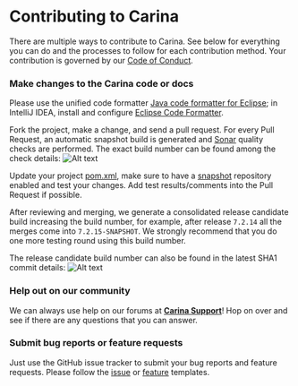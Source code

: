 # Contributing to Carina

There are multiple ways to contribute to Carina. See below for everything you can do and the processes to follow for each contribution method.
Your contribution is governed by our [Code of Conduct](https://github.com/zebrunner/carina/blob/master/CODE_OF_CONDUCT.md).

### Make changes to the Carina code or docs

Please use the unified code formatter [Java code formatter for Eclipse](https://github.com/zebrunner/carina/blob/master/carina_formatter.xml); in IntelliJ IDEA, install and configure [Eclipse Code Formatter](https://plugins.jetbrains.com/plugin/6546-eclipse-code-formatter).

Fork the project, make a change, and send a pull request. For every Pull Request, an automatic snapshot build is generated and [Sonar](https://ci.zebrunner.com/sonarqube/dashboard?id=com.qaprosoft%3Acarina) quality checks are performed.
The exact build number can be found among the check details:
![Alt text](https://github.com/zebrunner/carina/raw/master/docs/img/pr-checker.png "Pull Request Checker")


Update your project [pom.xml](https://github.com/zebrunner/carina-demo/blob/ea08927c722d5138a003cdb1f04b03363d89aeb7/pom.xml#L16), make sure to have a [snapshot](https://github.com/zebrunner/carina-demo/blob/d23dd865567e8bafbdd3c925fa89374ae712b6bd/pom.xml#L26) repository enabled and test your changes. Add test results/comments into the Pull Request if possible.

After reviewing and merging, we generate a consolidated release candidate build increasing the build number, for example, after release `7.2.14` all the merges come into `7.2.15-SNAPSHOT`. We strongly recommend that you do one more testing round using this build number.

The release candidate build number can also be found in the latest SHA1 commit details:
![Alt text](https://github.com/zebrunner/carina/raw/master/docs/img/snapshot-build.png "Release Candidate")


### Help out on our community

We can always use help on our forums at
[**Carina Support**](https://t.me/qps_carina)! Hop on over and see if there
are any questions that you can answer.

### Submit bug reports or feature requests

Just use the GitHub issue tracker to submit your bug reports and feature requests. Please follow the [issue](https://github.com/zebrunner/carina/blob/master/.github/ISSUE_TEMPLATE/bug-report.md) or [feature](https://github.com/zebrunner/carina/blob/master/.github/ISSUE_TEMPLATE/feature_request.md) templates.

